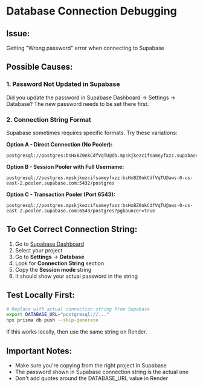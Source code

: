 # Database Connection Debugging

## Issue:
Getting "Wrong password" error when connecting to Supabase

## Possible Causes:

### 1. Password Not Updated in Supabase
Did you update the password in Supabase Dashboard → Settings → Database?
The new password needs to be set there first.

### 2. Connection String Format
Supabase sometimes requires specific formats. Try these variations:

**Option A - Direct Connection (No Pooler):**
```
postgresql://postgres:bsHxBZ0nkCdfVqTU@db.mpskjkezcifsameyfxzz.supabase.co:5432/postgres
```

**Option B - Session Pooler with Full Username:**
```
postgresql://postgres.mpskjkezcifsameyfxzz:bsHxBZ0nkCdfVqTU@aws-0-us-east-2.pooler.supabase.com:5432/postgres
```

**Option C - Transaction Pooler (Port 6543):**
```
postgresql://postgres.mpskjkezcifsameyfxzz:bsHxBZ0nkCdfVqTU@aws-0-us-east-2.pooler.supabase.com:6543/postgres?pgbouncer=true
```

## To Get Correct Connection String:

1. Go to [Supabase Dashboard](https://supabase.com/dashboard)
2. Select your project
3. Go to **Settings** → **Database**
4. Look for **Connection String** section
5. Copy the **Session mode** string
6. It should show your actual password in the string

## Test Locally First:
```bash
# Replace with actual connection string from Supabase
export DATABASE_URL="postgresql://..."
npx prisma db push --skip-generate
```

If this works locally, then use the same string on Render.

## Important Notes:
- Make sure you're copying from the right project in Supabase
- The password shown in Supabase connection string is the actual one
- Don't add quotes around the DATABASE_URL value in Render